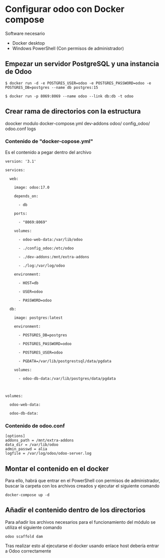 # Configurar odoo con Docker compose

Software necesario
- Docker desktop
- Windows PowerShell (Con permisos de administrador)
  
## Empezar un servidor PostgreSQL y una instancia de Odoo
```
$ docker run -d -e POSTGRES_USER=odoo -e POSTGRES_PASSWORD=odoo -e POSTGRES_DB=postgres --name db postgres:15

```
```
$ docker run -p 8069:8069 --name odoo --link db:db -t odoo

```
## Crear rama de directorios con la estructura

doocker modulo
	docker-compose.yml
	dev-addons
	odoo/
		config_odoo/
			odoo.conf
	logs	
### Contenido de "docker-copose.yml"
Es el contenido a pegar dentro del archivo
```
version: '3.1'

services:

  web:

    image: odoo:17.0

    depends_on:

      - db

    ports:

      - "8069:8069"

    volumes:

      - odoo-web-data:/var/lib/odoo

      - ./config_odoo:/etc/odoo

      - ./dev-addons:/mnt/extra-addons

      - ./log:/var/log/odoo

    environment:

      - HOST=db

      - USER=odoo

      - PASSWORD=odoo

  db:

    image: postgres:latest

    environment:

      - POSTGRES_DB=postgres

      - POSTGRES_PASSWORD=odoo

      - POSTGRES_USER=odoo

      - PGDATA=/var/lib/postgrestsql/data/pgdata

    volumes:

      - odoo-db-data:/var/lib/postgres/data/pgdata

  

volumes:

  odoo-web-data:

  odoo-db-data:
```

### Contenido de odoo.conf
```
[options]
addons_path = /mnt/extra-addons
data_dir = /var/lib/odoo
admin_passwd = alia
logfile = /var/log/odoo/odoo-server.log
```
## Montar el contenido en el docker

Para ello, habrá que entrar en el PowerShell con permisos de administrador, buscar la carpeta con los archivos creados y ejecutar el siguiente comando
```
docker-compose up -d
```

## Añadir el contenido dentro de los directorios

Para añadir los archivos necesarios para el funcionamiento del módulo se utiliza el siguiente comando
```
odoo scaffold dam
```


Tras realizar esto al ejecutarse el docker usando enlace host debería entrar a Odoo correctamente
